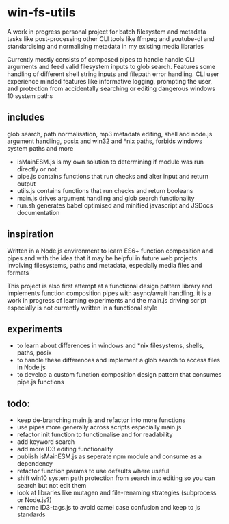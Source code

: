 # win-fs-utils

A work in progress personal project for batch filesystem and metadata tasks like post-processing other CLI tools like ffmpeg and youtube-dl and standardising and normalising metadata in my existing media libraries

Currently mostly consists of composed pipes to handle handle CLI arguments and feed valid filesystem inputs to glob search. Features some handling of different shell string inputs and filepath error handling. CLI user experience minded features like informative logging, prompting the user, and protection from accidentally searching or editing dangerous windows 10 system paths

## includes

glob search, path normalisation, mp3 metadata editing, shell and node.js argument handling, posix and win32 and \*nix paths, forbids windows system paths and more

- isMainESM.js is my own solution to determining if module was run directly or not
- pipe.js contains functions that run checks and alter input and return output
- utils.js contains functions that run checks and return booleans
- main.js drives argument handling and glob search functionality
- run.sh generates babel optimised and minified javascript and JSDocs documentation

## inspiration

Written in a Node.js environment to learn ES6+ function composition and pipes and with the idea that it may be helpful in future web projects involving filesystems, paths and metadata, especially media files and formats

This project is also first attempt at a functional design pattern library and implements function composition pipes with async/await handling. it is a work in progress of learning experiments and the main.js driving script especially is not currently written in a functional style

## experiments

- to learn about differences in windows and \*nix filesystems, shells, paths, posix
- to handle these differences and implement a glob search to access files in Node.js
- to develop a custom function composition design pattern that consumes pipe.js functions

## todo:

- keep de-branching main.js and refactor into more functions
- use pipes more generally across scripts especially main.js
- refactor init function to functionalise and for readability
- add keyword search
- add more ID3 editing functionality
- publish isMainESM.js as seperate npm module and consume as a dependency
- refactor function params to use defaults where useful
- shift win10 system path protection from search into editing so you can search but not edit them
- look at libraries like mutagen and file-renaming strategies (subprocess or Node.js?)
- rename ID3-tags.js to avoid camel case confusion and keep to js standards
